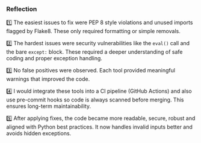 ### Reflection

1️⃣ The easiest issues to fix were PEP 8 style violations and unused imports flagged by Flake8. These only required formatting or simple removals.

2️⃣ The hardest issues were security vulnerabilities like the `eval()` call and the bare `except:` block. These required a deeper understanding of safe coding and proper exception handling.

3️⃣ No false positives were observed. Each tool provided meaningful warnings that improved the code.

4️⃣ I would integrate these tools into a CI pipeline (GitHub Actions) and also use pre-commit hooks so code is always scanned before merging. This ensures long-term maintainability.

5️⃣ After applying fixes, the code became more readable, secure, robust and aligned with Python best practices. It now handles invalid inputs better and avoids hidden exceptions.
